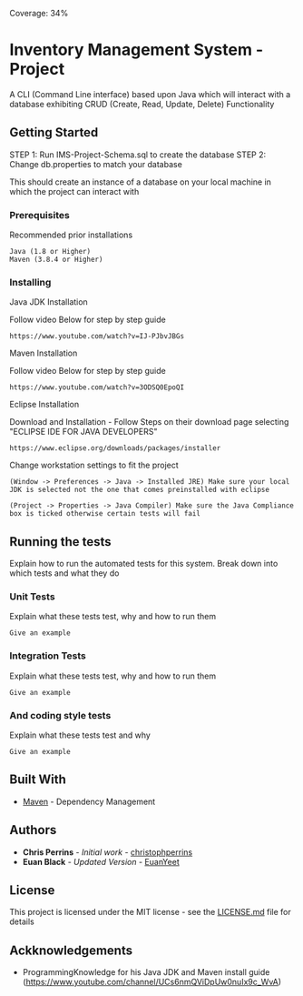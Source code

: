 Coverage: 34%
# Inventory Management System - Project

A CLI (Command Line interface) based upon Java which will interact with a database exhibiting CRUD (Create, Read, Update, Delete) Functionality

## Getting Started

STEP 1: Run IMS-Project-Schema.sql to create the database
STEP 2: Change db.properties to match your database

This should create an instance of a database on your local machine in which the project can interact with

### Prerequisites

Recommended prior installations

```
Java (1.8 or Higher)
Maven (3.8.4 or Higher)
```

### Installing

Java JDK Installation

Follow video Below for step by step guide

```
https://www.youtube.com/watch?v=IJ-PJbvJBGs
```

Maven Installation

Follow video Below for step by step guide

```
https://www.youtube.com/watch?v=3ODSQ0EpoQI
```

Eclipse Installation

Download and Installation - Follow Steps on their download page selecting "ECLIPSE IDE FOR JAVA DEVELOPERS"

```
https://www.eclipse.org/downloads/packages/installer
```

Change workstation settings to fit the project

```
(Window -> Preferences -> Java -> Installed JRE) Make sure your local JDK is selected not the one that comes preinstalled with eclipse
```

```
(Project -> Properties -> Java Compiler) Make sure the Java Compliance box is ticked otherwise certain tests will fail 
```


## Running the tests

Explain how to run the automated tests for this system. Break down into which tests and what they do

### Unit Tests 

Explain what these tests test, why and how to run them

```
Give an example
```

### Integration Tests 
Explain what these tests test, why and how to run them

```
Give an example
```

### And coding style tests

Explain what these tests test and why

```
Give an example
```

## Built With

* [Maven](https://maven.apache.org/) - Dependency Management

## Authors

* **Chris Perrins** - *Initial work* - [christophperrins](https://github.com/christophperrins)
* **Euan Black** - *Updated Version* - [EuanYeet](https://github.com/EuanYeet)

## License

This project is licensed under the MIT license - see the [LICENSE.md](LICENSE.md) file for details 

## Ackknowledgements

- ProgrammingKnowledge for his Java JDK and Maven install guide (https://www.youtube.com/channel/UCs6nmQViDpUw0nuIx9c_WvA)

